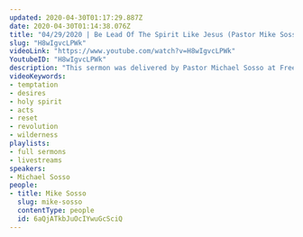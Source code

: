 ```yaml
---
updated: 2020-04-30T01:17:29.887Z
date: 2020-04-30T01:14:38.076Z
title: "04/29/2020 | Be Lead Of The Spirit Like Jesus (Pastor Mike Sosso)"
slug: "H8wIgvcLPWk"
videoLink: "https://www.youtube.com/watch?v=H8wIgvcLPWk"
YoutubeID: "H8wIgvcLPWk"
description: "This sermon was delivered by Pastor Michael Sosso at Freedom Fellowship Church on April 29, 2020."
videoKeywords:
- temptation
- desires
- holy spirit
- acts
- reset
- revolution
- wilderness
playlists:
- full sermons
- livestreams
speakers:
- Michael Sosso
people:
- title: Mike Sosso
  slug: mike-sosso
  contentType: people
  id: 6aQjATkbJuOcIYwuGcSciQ
---
```

